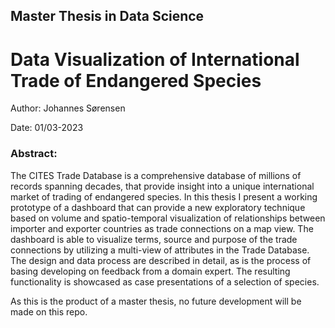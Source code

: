 ## Master Thesis in Data Science
# Data Visualization of International Trade of Endangered Species

Author: Johannes Sørensen

Date: 01/03-2023

### Abstract:
The CITES Trade Database is a comprehensive database of millions of records spanning decades, that provide insight into a unique international market of trading of endangered species. In this thesis I present a working prototype of a dashboard that can provide a new exploratory technique based on volume and spatio-temporal visualization of relationships between importer and exporter countries as trade connections on a map view. The dashboard is able to visualize terms, source and purpose of the trade connections by utilizing a multi-view of attributes in the Trade Database. The design and data process are described in detail, as is the process of basing developing on feedback from a domain expert. The resulting functionality is showcased as case presentations of a selection of species.

As this is the product of a master thesis, no future development will be made on this repo.

